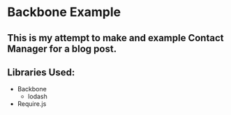Backbone Example
================

This is my attempt to make and example Contact Manager for a blog post.
-----------------------------------------------------------------------

## Libraries Used: ##
  - Backbone
    - lodash
  - Require.js
